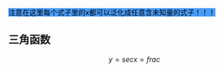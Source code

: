 <mark style="background: #499cfd;">注意在这里每个式子里的x都可以泛化成任意含未知量的式子！！！</mark>


## 三角函数
$$y=secx=frac{}{}$$